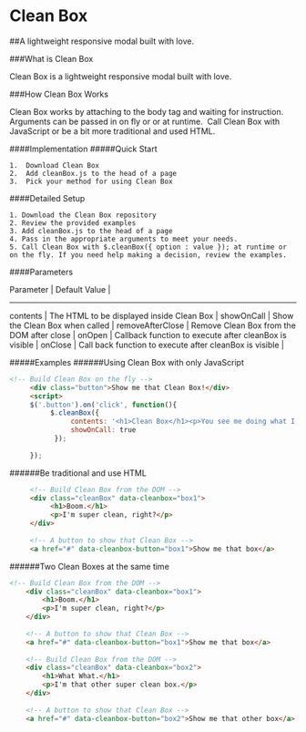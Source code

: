 Clean Box
========

##A lightweight responsive modal built with love.

###What is Clean Box

Clean Box is a lightweight responsive modal built with love.

###How Clean Box Works

Clean Box works by attaching to the body tag and waiting for instruction. Arguments can be passed in on fly or or at runtime.  Call Clean Box with JavaScript or be a bit more traditional and used HTML. 

####Implementation
#####Quick Start

	1.	Download Clean Box
	2.	Add cleanBox.js to the head of a page
	3.	Pick your method for using Clean Box 

####Detailed Setup

	1. Download the Clean Box repository
	2. Review the provided examples
	3. Add cleanBox.js to the head of a page
	4. Pass in the appropriate arguments to meet your needs.
	5. Call Clean Box with $.cleanBox({ option : value }); at runtime or on the fly. If you need help making a decision, review the examples.

####Parameters

Parameter        | Default Value |
----------------- --------------
contents         | The HTML to be displayed inside Clean Box |
showOnCall       | Show the Clean Box when called |
removeAfterClose | Remove Clean Box from the DOM after close |
onOpen           | Callback function to execute after cleanBox is visible |
onClose          | Call back function to execute after cleanBox is visible |

#####Examples
######Using Clean Box with only JavaScript

```html
<!-- Build Clean Box on the fly -->         
     <div class="button">Show me that Clean Box!</div>
     <script>
     $('.button').on('click', function(){
          $.cleanBox({
               contents: '<h1>Clean Box</h1><p>You see me doing what I do best!</p>',
               showOnCall: true    
           });
    
     }); 
```
######Be traditional and use HTML

```html
     <!-- Build Clean Box from the DOM -->
     <div class="cleanBox" data-cleanbox="box1">
          <h1>Boom.</h1>
          <p>I'm super clean, right?</p>
     </div>
    
     <!-- A button to show that Clean Box -->
     <a href="#" data-cleanbox-button="box1">Show me that box</a>

```

######Two Clean Boxes at the same time

```html
<!-- Build Clean Box from the DOM -->
	<div class="cleanBox" data-cleanbox="box1">
		<h1>Boom.</h1>
		<p>I'm super clean, right?</p>
	</div>
		
	<!-- A button to show that Clean Box -->
	<a href="#" data-cleanbox-button="box1">Show me that box</a>
	
	<!-- Build Clean Box from the DOM -->
	<div class="cleanBox" data-cleanbox="box2">
		<h1>What What.</h1>
		<p>I'm that other super clean box.</p>
	</div>
	
	<!-- A button to show that Clean Box -->
	<a href="#" data-cleanbox-button="box2">Show me that other box</a> 
```	